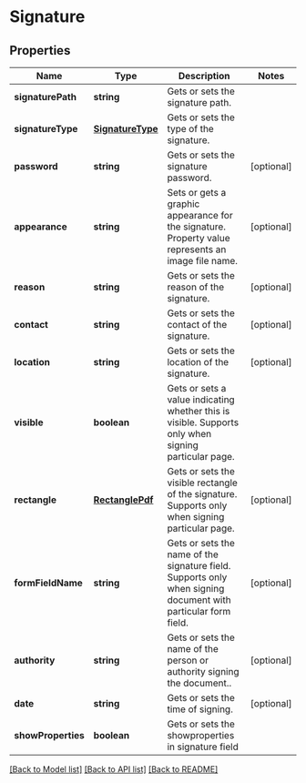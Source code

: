 # Signature


## Properties
Name | Type | Description | Notes
------------ | ------------- | ------------- | -------------
**signaturePath** | **string** | Gets or sets the signature path. | 
**signatureType** | [**SignatureType**](SignatureType.md) | Gets or sets the type of the signature. | 
**password** | **string** | Gets or sets the signature password. | [optional]
**appearance** | **string** | Sets or gets a graphic appearance for the signature. Property value represents an image file name. | [optional]
**reason** | **string** | Gets or sets the reason of the signature. | [optional]
**contact** | **string** | Gets or sets the contact of the signature. | [optional]
**location** | **string** | Gets or sets the location of the signature. | [optional]
**visible** | **boolean** | Gets or sets a value indicating whether this is visible. Supports only when signing particular page. | 
**rectangle** | [**RectanglePdf**](RectanglePdf.md) | Gets or sets the visible rectangle of the signature. Supports only when signing particular page. | [optional]
**formFieldName** | **string** | Gets or sets the name of the signature field. Supports only when signing document with particular form field. | [optional]
**authority** | **string** | Gets or sets the name of the person or authority signing the document.. | [optional]
**date** | **string** | Gets or sets the time of signing. | [optional]
**showProperties** | **boolean** | Gets or sets the showproperties in signature field | 
[[Back to Model list]](../README.md#documentation-for-models) [[Back to API list]](../README.md#documentation-for-api-endpoints) [[Back to README]](../README.md)

